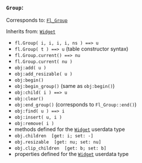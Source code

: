 ### `Group`:

Corresponds to:
[`Fl_Group`](http://www.fltk.org/doc-1.3/classFl__Group.html)

Inherits from:
[`Widget`](Widget)

*   `fl.Group( i, i, i, i, ns ) ==> u`
*   `fl.Group( t ) ==> u` (table constructor syntax)
*   `fl.Group.current() ==> nu`
*   `fl.Group.current( nu )`
*   `obj:add( u )`
*   `obj:add_resizable( u )`
*   `obj:begin()`
*   `obj:begin_group()` (same as `obj:begin()`)
*   `obj:child( i ) ==> u`
*   `obj:clear()`
*   `obj:end_group()` (corresponds to `Fl_Group::end()`)
*   `obj:find( u ) ==> i`
*   `obj:insert( u, i )`
*   `obj:remove( i )`
*   methods defined for the [`Widget`](Widget) userdata type
*   `obj.children  [get: i; set: -]`
*   `obj.resizable  [get: nu; set: nu]`
*   `obj.clip_children  [get: b; set: b]`
*   properties defined for the [`Widget`](Widget) userdata type

